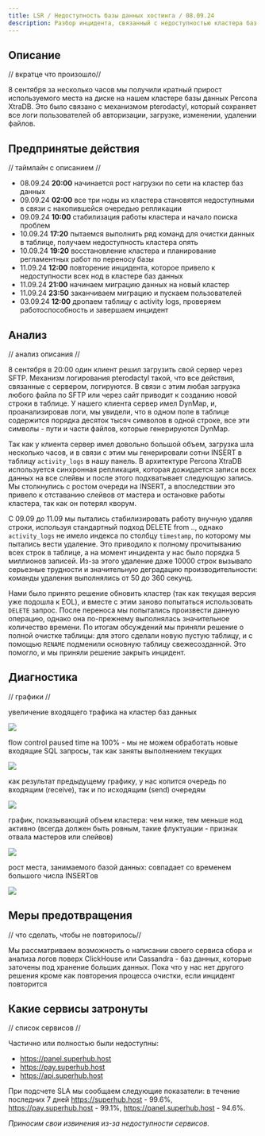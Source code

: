 ```yaml
---
title: LSR / Недоступность базы данных хостинга / 08.09.24
description: Разбор инцидента, связанный с недоступностью кластера баз данных хостинга, который продолжался несколько дней.
---
```


## Описание
// вкратце что произошло//

8 сентября за несколько часов мы получили кратный прирост используемого места на диске на нашем кластере базы данных Percona XtraDB. Это было связано с механизмом pterodactyl, который сохраняет все логи пользователей об авторизации, загрузке, изменении, удалении файлов. 

## Предпринятые действия
// таймлайн с описанием //

- 08.09.24 **20:00** начинается рост нагрузки по сети на кластер баз данных
- 09.09.24 **02:00** все три ноды из кластера становятся недоступными в связи с накопившейся очередью репликации
- 09.09.24 **10:00** стабилизация работы кластера и начало поиска проблем
- 10.09.24 **17:20** пытаемся выполнить ряд команд для очистки данных в таблице, получаем недоступность кластера опять
- 10.09.24 **19:20** восстановление кластера и планирование регламентных работ по переносу базы
- 11.09.24 **12:00** повторение инцидента, которое привело к недоступности всех нод в кластере баз данных
- 11.09.24 **21:00** начинаем миграцию данных на новый кластер
- 11.09.24 **23:50** заканчиваем миграцию и пускаем пользователей
- 03.09.24 **12:00** дропаем таблицу с activity logs, проверяем работоспособность и завершаем инцидент

## Анализ
// анализ описания //

8 сентября в 20:00 один клиент решил загрузить свой сервер через SFTP. Механизм логирования pterodactyl такой, что все действия, связанные с сервером, логируются. В связи с этим любая
загрузка любого файла по SFTP или через сайт приводит к созданию новой строки в таблице. У нашего клиента сервер имел DynMap, и, проанализировав логи, мы увидели, что в одном поле
в таблице содержится порядка десяток тысяч символов в одной строке, все эти символы - пути и части файлов, которые генерируются DynMap. 

Так как у клиента сервер имел довольно большой объем, загрузка шла несколько часов, и в связи с этим мы генерировали сотни INSERT в таблицу `activity_logs` в нашу панель. В архитектуре
Percona XtraDB используется синхронная репликация, которая дожидается записи всех данных на все слейвы и после этого подхватывает следующую запись. Мы столкнулись с ростом очереди на 
INSERT, а впоследствии это привело к отставанию слейвов от мастера и остановке работы кластера, так как он потерял кворум. 

С 09.09 до 11.09 мы пытались стабилизировать работу внучную удаляя строки, используя стандартный подход DELETE from .., однако `activity_logs` не имело индекса по столбцу `timestamp`, 
по которому мы пытались вести удаление. Это приводило к полному прочитыванию всех строк в таблице, а на момент инцидента у нас было порядка 5 миллионов записей. Из-за этого удаление даже 
10000 строк вызывало серьезные трудности и значительную деградацию производительности: команды удаления выполнялись от 50 до 360 секунд. 

Нами было принято решение обновить кластер (так как текущая версия уже подошла к EOL), и вместе с этим заново попытаться использовать `DELETE` запрос. После переноса мы попытались произвести
данную операцию, однако она по-прежнему выполнялась значительное количество времени. По итогам обсуждений мы приняли решение о полной очистке таблицы: для этого сделали новую пустую таблицу, и с помощью `RENAME` подменили основную таблицу свежесозданной. 
Это помогло, и мы приняли решение закрыть инцидент.

## Диагностика
// графики //

увеличение входящего трафика на кластер баз данных

![](/images/lsr/08-09-24/1.png)

flow control paused time на 100% - мы не можем обработать новые входящие SQL запросы, так как заняты выполнением текущих

![](/images/lsr/08-09-24/2.png)

как результат предыдущему графику, у нас копится очередь по входящим (receive), так и по исходящим (send) очередям

![](/images/lsr/08-09-24/3.png)

график, показывающий объем кластера: чем ниже, тем меньше нод активно (всегда должен быть ровным, такие флуктуации - признак отвала мастеров или слейвов)

![](/images/lsr/08-09-24/4.png)

рост места, занимаемого базой данных: совпадает со временем большого числа INSERTов 

![](/images/lsr/08-09-24/5.png)


## Меры предотвращения
// что сделать, чтобы не повторилось//

Мы рассматриваем возможность о написании своего сервиса сбора и анализа логов поверх ClickHouse или Cassandra - баз данных, которые заточены под хранение больших данных. Пока что 
у нас нет другого решения кроме как повторения процесса очистки, если инцидент повторится

## Какие сервисы затронуты
// список сервисов //

Частично или полностью были недоступны:
- https://panel.superhub.host
- https://pay.superhub.host
- https://api.superhub.host

При подсчете SLA мы сообщаем следующие показатели: в течение последних 7 дней https://superhub.host - 99.6%, https://pay.superhub.host - 99.1%, https://panel.superhub.host - 94.6%.

*Приносим свои извинения из-за недоступности сервисов.*

